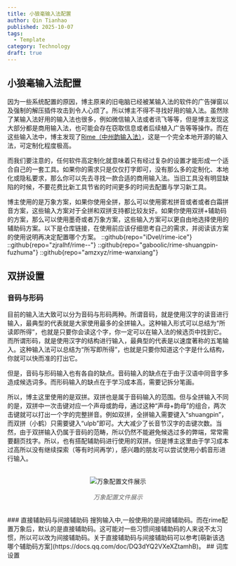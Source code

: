 ```yaml
---
title: 小狼毫输入法配置
author: Qin Tianhao
published: 2025-10-07
tags:
  - Template
category: Technology
draft: true
---
```

## 小狼毫输入法配置

因为一些系统配置的原因，博主原来的旧电脑已经被某输入法的软件的广告弹窗以及强制的解压插件攻击到令人心烦了。所以博主不得不寻找好用的输入法。虽然除了某输入法好用的输入法也很多，例如微信输入法或者讯飞等等，但是博主发现这大部分都是商用输入法，也可能会存在窃取信息或者后续植入广告等等操作。而在这些输入法中，博主发现了[Rime（中州韵输入法）](https://rime.im/)，这是一个完全本地开源的输入法，可定制化程度极高。

而我们要注意的，任何软件高定制化就意味着只有经过复杂的设置才能形成一个适合自己的一套工具。如果你的需求只是仅仅打字即可，没有那么多的定制化、本地化或隐私要求，那么你可以先去寻找一款合适的商用输入法。当旧工具没有明显缺陷的时候，不要花费比新工具节省的时间更多的时间去配置与学习新工具。

博主使用的是万象方案，如果你使用全拼，那么可以使用雾凇拼音或者或者白霜拼音方案，这些输入方案对于全拼和双拼支持都比较友好。如果你使用双拼+辅助码的方案，那么可以使用墨奇或者万象方案，这些输入方案可以更自由地选择使用的辅助码方案。以下是仓库链接，在使用前应该仔细思考自己的需求，并阅读该方案的使用说明再决定配置哪个方案。
::github{repo="iDvel/rime-ice"}
::github{repo="zjralhf/rime--"}
::github{repo="gaboolic/rime-shuangpin-fuzhuma"}
::github{repo="amzxyz/rime-wanxiang"}

## 双拼设置
### 音码与形码
目前的输入法大致可以分为音码与形码两种。所谓音码，就是使用汉字的读音进行输入，最典型的代表就是大家使用最多的全拼输入。这种输入形式可以总结为“所读即所得”，也就是只要你会读这个字，你一定可以在输入法的候选页中找到它。而所谓形码，就是使用汉字的结构进行输入，最典型的代表是以速度著称的五笔输入。这种输入法可以总结为“所写即所得”，也就是只要你知道这个字是什么结构，你就可以快而准的打出它。

但是，音码与形码输入也有各自的缺点。音码输入的缺点在于由于汉语中同音字多造成候选词多。而形码输入的缺点在于学习成本高，需要记拆分笔画。

所以，博主这里使用的是双拼。双拼也是属于音码输入的范围。但与全拼输入不同的是，双拼中一次击键对应一个声母或韵母，通过这种“声母+韵母”的组合，两次击键就可以打出一个字的完整拼音。例如双拼，全拼输入需要键入“shuangpin”，而双拼（小鹤）只需要键入“ulpb”即可。大大减少了长音节汉字的击键次数。当然，由于双拼输入仍属于音码的范畴，所以仍然不能避免候选过多的弊端，常常需要翻页找字。所以，也有搭配辅助码进行使用的双拼。但是博主这里由于学习成本过高所以没有继续探索（等有时间再学），感兴趣的朋友可以尝试使用小鹤音形进行输入。
<figure style="text-align: center; margin: 2rem auto; display: flex; flex-direction: column; align-items: center;">
    <img src="https://cdn.jsdelivr.net/gh/QTH1225/Blog_Figures/img/20251016205150651.png" alt="万象配置文件展示" style="max-width: 80%; height: auto; display: block; margin: 0 auto;">
    <figcaption style="color: #666; font-style: italic; margin-top: 1rem; text-align: center; width: 100%;">万象配置文件展示</figcaption>
</figure>
### 直接辅助码与间接辅助码
搜狗输入中,一般使用的是间接辅助码。而在rime配置万象后，默认的是直接辅助码。这可能对一些习惯间接辅助码的人来说不太习惯，所以可以改为间接辅助码。关于直接辅助码与间接辅助码可以参考[萌新该选哪个辅助码方案](https://docs.qq.com/doc/DQ3dYQ2VXeXZtamhB)。
## 词库设置


